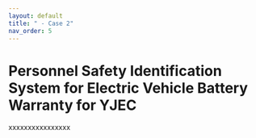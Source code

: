 ```yaml
---
layout: default
title: " - Case 2"
nav_order: 5
---
```


# Personnel Safety Identification System for Electric Vehicle Battery Warranty for YJEC
xxxxxxxxxxxxxxxx